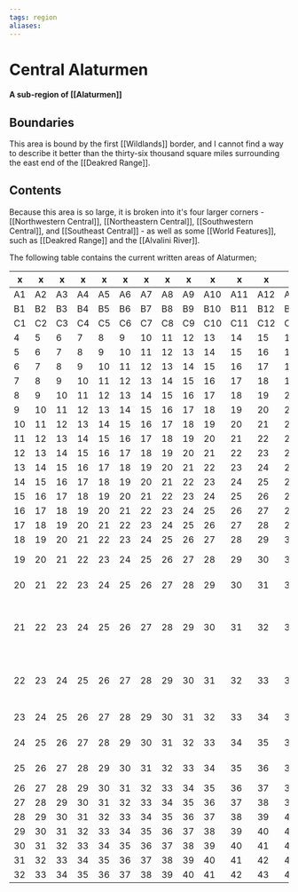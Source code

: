 ```yaml
---
tags: region
aliases:
---
```

# Central Alaturmen
#### A sub-region of [[Alaturmen]]
## Boundaries
This area is bound by the first [[Wildlands]] border, and I cannot find a way to describe it better than the thirty-six thousand square miles surrounding the east end of the [[Deakred Range]].

## Contents
Because this area is so large, it is broken into it's four larger corners - [[Northwestern Central]], [[Northeastern Central]], [[Southwestern Central]], and [[Southeast Central]] - as well as some [[World Features]], such as [[Deakred Range]] and the [[Alvalini River]].

The following table contains the current written areas of Alaturmen;

| x   | x   | x   | x   | x   | x   | x   | x   | x   | x   | x   | x   | x   | x                                                     | x                                               | x   | x   | x   | x   | x   | x   | x   | x   | x   | x   | x   | x   | x   | x   | x   | x   | x   |
| --- | --- | --- | --- | --- | --- | --- | --- | --- | --- | --- | --- | --- | ----------------------------------------------------- | ----------------------------------------------- | --- | --- | --- | --- | --- | --- | --- | --- | --- | --- | --- | --- | --- | --- | --- | --- | --- |
| A1  | A2  | A3  | A4  | A5  | A6  | A7  | A8  | A9  | A10 | A11 | A12 | A13 | A14                                                   | A15                                             | A16 | A17 | A18 | A19 | A20 | A21 | A22 | A23 | A24 | A25 | A26 | A27 | A28 | A29 | A30 | A31 | A32 |
| B1  | B2  | B3  | B4  | B5  | B6  | B7  | B8  | B9  | B10 | B11 | B12 | B13 | B14                                                   | B15                                             | B16 | B17 | B18 | B19 | B20 | B21 | B22 | B23 | B24 | B25 | B26 | B27 | B28 | B29 | B30 | B31 | B32 |
| C1  | C2  | C3  | C4  | C5  | C6  | C7  | C8  | C9  | C10 | C11 | C12 | C13 | C14                                                   | C15                                             | C16 | C17 | C18 | C19 | C20 | C21 | C22 | C23 | C24 | C25 | C26 | C27 | C28 | C29 | C30 | C31 | C32 |
| 4   | 5   | 6   | 7   | 8   | 9   | 10  | 11  | 12  | 13  | 14  | 15  | 16  | 17                                                    | 18                                              | 19  | 20  | 21  | 22  | 23  | 24  | 25  | 26  | 27  | 28  | 29  | 30  | 31  | 32  | 33  | 34  | 35  |
| 5   | 6   | 7   | 8   | 9   | 10  | 11  | 12  | 13  | 14  | 15  | 16  | 17  | 18                                                    | 19                                              | 20  | 21  | 22  | 23  | 24  | 25  | 26  | 27  | 28  | 29  | 30  | 31  | 32  | 33  | 34  | 35  | 36  |
| 6   | 7   | 8   | 9   | 10  | 11  | 12  | 13  | 14  | 15  | 16  | 17  | 18  | 19                                                    | 20                                              | 21  | 22  | 23  | 24  | 25  | 26  | 27  | 28  | 29  | 30  | 31  | 32  | 33  | 34  | 35  | 36  | 37  |
| 7   | 8   | 9   | 10  | 11  | 12  | 13  | 14  | 15  | 16  | 17  | 18  | 19  | 20                                                    | 21                                              | 22  | 23  | 24  | 25  | 26  | 27  | 28  | 29  | 30  | 31  | 32  | 33  | 34  | 35  | 36  | 37  | 38  |
| 8   | 9   | 10  | 11  | 12  | 13  | 14  | 15  | 16  | 17  | 18  | 19  | 20  | 21                                                    | 22                                              | 23  | 24  | 25  | 26  | 27  | 28  | 29  | 30  | 31  | 32  | 33  | 34  | 35  | 36  | 37  | 38  | 39  |
| 9   | 10  | 11  | 12  | 13  | 14  | 15  | 16  | 17  | 18  | 19  | 20  | 21  | 22                                                    | 23                                              | 24  | 25  | 26  | 27  | 28  | 29  | 30  | 31  | 32  | 33  | 34  | 35  | 36  | 37  | 38  | 39  | 40  |
| 10  | 11  | 12  | 13  | 14  | 15  | 16  | 17  | 18  | 19  | 20  | 21  | 22  | 23                                                    | 24                                              | 25  | 26  | 27  | 28  | 29  | 30  | 31  | 32  | 33  | 34  | 35  | 36  | 37  | 38  | 39  | 40  | 41  |
| 11  | 12  | 13  | 14  | 15  | 16  | 17  | 18  | 19  | 20  | 21  | 22  | 23  | 24                                                    | 25                                              | 26  | 27  | 28  | 29  | 30  | 31  | 32  | 33  | 34  | 35  | 36  | 37  | 38  | 39  | 40  | 41  | 42  |
| 12  | 13  | 14  | 15  | 16  | 17  | 18  | 19  | 20  | 21  | 22  | 23  | 24  | 25                                                    | 26                                              | 27  | 28  | 29  | 30  | 31  | 32  | 33  | 34  | 35  | 36  | 37  | 38  | 39  | 40  | 41  | 42  | 43  |
| 13  | 14  | 15  | 16  | 17  | 18  | 19  | 20  | 21  | 22  | 23  | 24  | 25  | 26                                                    | 27                                              | 28  | 29  | 30  | 31  | 32  | 33  | 34  | 35  | 36  | 37  | 38  | 39  | 40  | 41  | 42  | 43  | 44  |
| 14  | 15  | 16  | 17  | 18  | 19  | 20  | 21  | 22  | 23  | 24  | 25  | 26  | 27                                                    | 28                                              | 29  | 30  | 31  | 32  | 33  | 34  | 35  | 36  | 37  | 38  | 39  | 40  | 41  | 42  | 43  | 44  | 45  |
| 15  | 16  | 17  | 18  | 19  | 20  | 21  | 22  | 23  | 24  | 25  | 26  | 27  | 28                                                    | 29                                              | 30  | 31  | 32  | 33  | 34  | 35  | 36  | 37  | 38  | 39  | 40  | 41  | 42  | 43  | 44  | 45  | 46  |
| 16  | 17  | 18  | 19  | 20  | 21  | 22  | 23  | 24  | 25  | 26  | 27  | 28  | 29                                                    | 30                                              | 31  | 32  | 33  | 34  | 35  | 36  | 37  | 38  | 39  | 40  | 41  | 42  | 43  | 44  | 45  | 46  | 47  |
| 17  | 18  | 19  | 20  | 21  | 22  | 23  | 24  | 25  | 26  | 27  | 28  | 29  | 30                                                    | 31                                              | 32  | 33  | 34  | 35  | 36  | 37  | 38  | 39  | 40  | 41  | 42  | 43  | 44  | 45  | 46  | 47  | 48  |
| 18  | 19  | 20  | 21  | 22  | 23  | 24  | 25  | 26  | 27  | 28  | 29  | 30  | 31                                                    | 32                                              | 33  | 34  | 35  | 36  | 37  | 38  | 39  | 40  | 41  | 42  | 43  | 44  | 45  | 46  | 47  | 48  | 49  |
| 19  | 20  | 21  | 22  | 23  | 24  | 25  | 26  | 27  | 28  | 29  | 30  | 31  | 32                                                    | [[Deakred Range]]                               | 34  | 35  | 36  | 37  | 38  | 39  | 40  | 41  | 42  | 43  | 44  | 45  | 46  | 47  | 48  | 49  | 50  |
| 20  | 21  | 22  | 23  | 24  | 25  | 26  | 27  | 28  | 29  | 30  | 31  | 32  | 33                                                    | [[Deakred Range]]                               | 35  | 36  | 37  | 38  | 39  | 40  | 41  | 42  | 43  | 44  | 45  | 46  | 47  | 48  | 49  | 50  | 51  |
| 21  | 22  | 23  | 24  | 25  | 26  | 27  | 28  | 29  | 30  | 31  | 32  | 33  | [[Deakred Range#U14. Lake of Eternal Life (visible)]] | [[Deakred Range]]                               | 36  | 37  | 38  | 39  | 40  | 41  | 42  | 43  | 44  | 45  | 46  | 47  | 48  | 49  | 50  | 51  | 52  |
| 22  | 23  | 24  | 25  | 26  | 27  | 28  | 29  | 30  | 31  | 32  | 33  | 34  | 35                                                    | [[Deakred Range#V15. Coalition City (visible)]] | 37  | 38  | 39  | 40  | 41  | 42  | 43  | 44  | 45  | 46  | 47  | 48  | 49  | 50  | 51  | 52  | 53  |
| 23  | 24  | 25  | 26  | 27  | 28  | 29  | 30  | 31  | 32  | 33  | 34  | 35  | 36                                                    | [[Deakred Range]]                               | 38  | 39  | 40  | 41  | 42  | 43  | 44  | 45  | 46  | 47  | 48  | 49  | 50  | 51  | 52  | 53  | 54  |
| 24  | 25  | 26  | 27  | 28  | 29  | 30  | 31  | 32  | 33  | 34  | 35  | 36  | 37                                                    | [[Deakred Range]]                               | 39  | 40  | 41  | 42  | 43  | 44  | 45  | 46  | 47  | 48  | 49  | 50  | 51  | 52  | 53  | 54  | 55  |
| 25  | 26  | 27  | 28  | 29  | 30  | 31  | 32  | 33  | 34  | 35  | 36  | 37  | 38                                                    | [[Barthalamule's Shrubland]]                    | 40  | 41  | 42  | 43  | 44  | 45  | 46  | 47  | 48  | 49  | 50  | 51  | 52  | 53  | 54  | 55  | 56  |
| 26  | 27  | 28  | 29  | 30  | 31  | 32  | 33  | 34  | 35  | 36  | 37  | 38  | 39                                                    | 40                                              | 41  | 42  | 43  | 44  | 45  | 46  | 47  | 48  | 49  | 50  | 51  | 52  | 53  | 54  | 55  | 56  | 57  |
| 27  | 28  | 29  | 30  | 31  | 32  | 33  | 34  | 35  | 36  | 37  | 38  | 39  | 40                                                    | 41                                              | 42  | 43  | 44  | 45  | 46  | 47  | 48  | 49  | 50  | 51  | 52  | 53  | 54  | 55  | 56  | 57  | 58  |
| 28  | 29  | 30  | 31  | 32  | 33  | 34  | 35  | 36  | 37  | 38  | 39  | 40  | 41                                                    | 42                                              | 43  | 44  | 45  | 46  | 47  | 48  | 49  | 50  | 51  | 52  | 53  | 54  | 55  | 56  | 57  | 58  | 59  |
| 29  | 30  | 31  | 32  | 33  | 34  | 35  | 36  | 37  | 38  | 39  | 40  | 41  | 42                                                    | 43                                              | 44  | 45  | 46  | 47  | 48  | 49  | 50  | 51  | 52  | 53  | 54  | 55  | 56  | 57  | 58  | 59  | 60  |
| 30  | 31  | 32  | 33  | 34  | 35  | 36  | 37  | 38  | 39  | 40  | 41  | 42  | 43                                                    | 44                                              | 45  | 46  | 47  | 48  | 49  | 50  | 51  | 52  | 53  | 54  | 55  | 56  | 57  | 58  | 59  | 60  | 61  |
| 31  | 32  | 33  | 34  | 35  | 36  | 37  | 38  | 39  | 40  | 41  | 42  | 43  | 44                                                    | 45                                              | 46  | 47  | 48  | 49  | 50  | 51  | 52  | 53  | 54  | 55  | 56  | 57  | 58  | 59  | 60  | 61  | 62  |
| 32  | 33  | 34  | 35  | 36  | 37  | 38  | 39  | 40  | 41  | 42  | 43  | 44  | 45                                                    | 46                                              | 47  | 48  | 49  | 50  | 51  | 52  | 53  | 54  | 55  | 56  | 57  | 58  | 59  | 60  | 61  | 62  | 63  |
